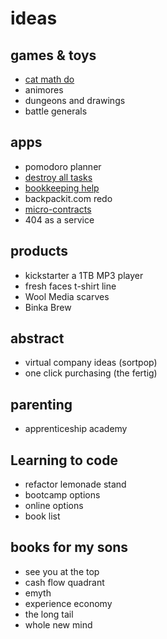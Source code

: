 # ideas

## games & toys

- [cat math do](https://www.catmathdo.com)
- animores
- dungeons and drawings
- battle generals

## apps

- pomodoro planner
- [destroy all tasks](http://todo.wwwoodall.com)
- [bookkeeping help](http://www.lettucebooks.com)
- backpackit.com redo
- [micro-contracts](https://lettucebooks-agreements.herokuapp.com/contracts)
- 404 as a service


## products

- kickstarter a 1TB MP3 player
- fresh faces t-shirt line
- Wool Media scarves
- Binka Brew

## abstract

- virtual company ideas (sortpop)
- one click purchasing (the fertig)

## parenting

- apprenticeship academy
 

## Learning to code

- refactor lemonade stand
- bootcamp options
- online options
- book list

## books for my sons
- see you at the top
- cash flow quadrant
- emyth
- experience economy
- the long tail
- whole new mind

